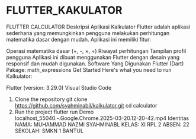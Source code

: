 # FLUTTER_KAKULATOR

FLUTTER CALCULATOR
Deskripsi Aplikasi
Kalkulator Flutter adalah aplikasi sederhana yang memungkinkan pengguna melakukan perhitungan matematika dasar dengan mudah. Aplikasi ini memiliki fitur:

Operasi matematika dasar (+, -, ×, ÷)
Riwayat perhitungan
Tampilan profil pengguna Aplikasi ini dibuat menggunakan Flutter dengan desain yang responsif dan mudah digunakan.
Software Yang Digunakan
Flutter (Dart)
Pakage: math_expressions
Get Started
Here's what you need to run Kalkulator:

Flutter (version: 3.29.0)
Visual Studio Code
1. Clone the repository
  git clone https://github.com/syahminabil/kalkulator.git
  cd calculator
2. Run the project
flutter run
Demo
 localhost_55040.-.Google.Chrome.2025-03-20.12-20-42.mp4 
Identitas
NAMA: MUHAMMAD NAZMI SYAHMINABL
KELAS: XI RPL 2
ABSEN: 22
SEKOLAH: SMKN 1 BANTUL
